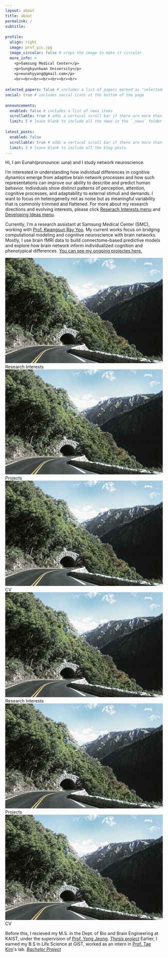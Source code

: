 ```yaml
---
layout: about
title: about
permalink: /
subtitle:

profile:
  align: right
  image: prof_pic.jpg
  image_circular: false # crops the image to make it circular
  more_info: >
    <p>Samsung Medical Center</p>
    <p>Sungkyunkwan University</p>
    <p>eunahyyang@gmail.com</p>
    <br><br><br><br><br><br><br>

selected_papers: false # includes a list of papers marked as "selected={true}"
social: true # includes social icons at the bottom of the page

announcements:
  enabled: false # includes a list of news items
  scrollable: true # adds a vertical scroll bar if there are more than 3 news items
  limit: 5 # leave blank to include all the news in the `_news` folder

latest_posts:
  enabled: false
  scrollable: true # adds a vertical scroll bar if there are more than 3 new posts items
  limit: 3 # leave blank to include all the blog posts
---
```


Hi, I am Eunah(pronounce: ɯna) and I study network neuroscience.

I’m interested in understanding how individual differences in cognitive dynamics emerge from adaptive brain network processes and how such representations can improve our ability to describe and predict human behavior. Individuals show distinct patterns of perception, attention, cognitive processes, and adaptability to external stimuli and demands. I want to focus on heterogeneity not as noise but as meaningful variability that is commonly trimmed and flattened. For more about my research directions and evolving interests, please click [Reserach Interests menu](https://eunahyang.github.io/research-interests/) and [Developing Ideas menu](https://eunahyang.github.io/developing-ideas/).

Currently, I'm a research assistant at Samsung Medical Center (SMC), working with [Prof. Kwangsun Ray Yoo](https://scholar.google.com/citations?user=Y6ogPgMAAAAJ&hl=ko). My current works focus on bridging computational modeling and cognitive neuroscience with brain networks. Mostly, I use brain fMRI data to build connectome-based predictive models and explore how brain network inform individualized cognition and phenotypical differences. [You can see my ongoing projectes here.](https://eunahyang.github.io/projects/#Current)

<div class="row">
  <div class="col-sm">
    <a href="/Research-Interests/">
      <img src="assets/img/1.jpg" class="img-fluid rounded z-depth-1" alt="Research Interests">
    </a>
    <div class="caption text-center mt-2">Research Interests</div>
  </div>

  <div class="col-sm">
    <a href="/Projects/">
      <img src="assets/img/1.jpg" class="img-fluid rounded z-depth-1" alt="Projects">
    </a>
    <div class="caption text-center mt-2">Projects</div>
  </div>

  <div class="col-sm">
    <a href="/CV/">
      <img src="assets/img/1.jpg" class="img-fluid rounded z-depth-1" alt="CV">
    </a>
    <div class="caption text-center mt-2">CV</div>
  </div>
</div>


<div class="row">
  <div class="col-sm mt-3 mt-md-0">
    <a href="/Research-Interests/">
      <img src="assets/img/1.jpg" class="img-fluid rounded z-depth-1" alt="Research Interests">
    </a>
    <div class="caption text-center mt-2">Research Interests</div>
  </div>

  <div class="col-sm mt-3 mt-md-0">
    <a href="/Projects/">
      <img src="assets/img/1.jpg" class="img-fluid rounded z-depth-1" alt="Projects">
    </a>
    <div class="caption text-center mt-2">Projects</div>
  </div>

  <div class="col-sm mt-3 mt-md-0">
    <a href="/CV/">
      <img src="assets/img/1.jpg" class="img-fluid rounded z-depth-1" alt="CV">
    </a>
    <div class="caption text-center mt-2">CV</div>
  </div>
</div>


Before this, I recieved my M.S. in the Dept. of Bio and Brain Engineering at KAIST, under the supervision of [Prof. Yong Jeong](https://scholar.google.com/citations?user=zsVfg6sAAAAJ&hl=ko). [<i>Thesis project</i>](https://eunahyang.github.io/projects/pd-amyloid/) Earlier, I earned my B.S in Life Science at GIST, worked as an intern in [Prof. Tae Kim](https://scholar.google.com/citations?user=A_diSGUAAAAJ&hl=en)'s lab. [<i>Bachelor Project</i>](https://eunahyang.github.io/projects/eosinophil-bbb/)

<!--
Before this, I received my M.S. in the Dept. of Bio and Brain Engineering at KAIST, under the supervision of [Prof. Yong Jeong](https://scholar.google.com/citations?user=zsVfg6sAAAAJ&hl=ko). [My project](https://eunahyang.github.io/projects/pd-amyloid/) explored Parkinson's disease heterogeneity from a mixed-pathological perspective, focusing on the cognitive and neuropsychiatric burdens beyond motor deficits. 

Earlier, I earned my B.S. in Life Sceince at GIST, where I did my [very first individual project](https://eunahyang.github.io/projects/eosinophil-bbb/) in [Prof. Tae Kim](https://scholar.google.com/citations?user=A_diSGUAAAAJ&hl=en)'s lab. I explored how eosinophilia-induced hypoxia affects brain vasculature integrity in mice.
-->

<!--
Formats:
Link to your favorite [subreddit](http://reddit.com).
You can put a picture in, too. just name your picture `prof_pic.jpg` and put it in the `img/` folder.
Put your address / P.O. box / other info right below your picture.
You can also disable any of these elements by editing `profile` property of the YAML header of your `_pages/about.md`.
Edit `_bibliography/papers.bib` and Jekyll will render your [publications page](/al-folio/publications/) automatically.
This theme is set up to use [Font Awesome icons](https://fontawesome.com/) and [Academicons](https://jpswalsh.github.io/academicons/), like the ones below.
-->
